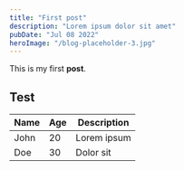 ```yaml
---
title: "First post"
description: "Lorem ipsum dolor sit amet"
pubDate: "Jul 08 2022"
heroImage: "/blog-placeholder-3.jpg"
---
```


This is my first **post**.

## Test

| Name | Age | Description |
| ---- | --- | ----------- |
| John | 20  | Lorem ipsum |
| Doe  | 30  | Dolor sit   |
